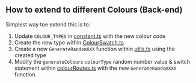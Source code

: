 ## How to extend to different Colours (Back-end)
Simplest way toe extend this is to:
1. Update `COLOUR_TYPES` in [constant.ts](src\utils\constants.ts) with the new colour code
2. Create the new type within [ColourSwatch.ts](src\types\ColourSwatch.ts)
3. Create a new `GenerateRandomXXX` function within [utils.ts](src\utils\utils.ts) using the created type
4. Modify the `generateColours` `colourType` random number value & switch statement within [colourRoutes.ts](src\routes\colourRoutes.ts) with the new `GenerateRandomXXX` function.
